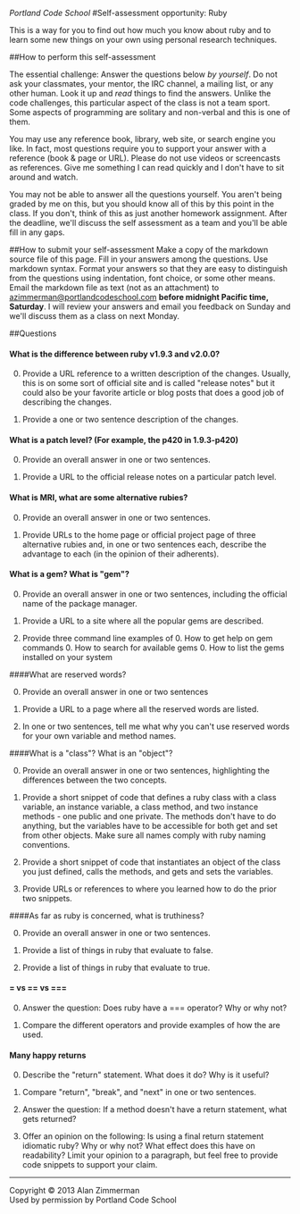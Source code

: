 *Portland Code School*
#Self-assessment opportunity: Ruby

This is a way for you to find out how much you know about ruby and to learn some new things on your own using personal research techniques.

##How to perform this self-assessment

The essential challenge: Answer the questions below *by yourself*. Do not ask your classmates, your mentor, the IRC channel, a mailing list, or any other human. Look it up and *read* things to find the answers. Unlike the code challenges, this particular aspect of the class is not a team sport. Some aspects of programming are solitary and non-verbal and this is one of them.

You may use any reference book, library, web site, or search engine you like. In fact, most questions require you to support your answer with a reference (book & page or URL). Please do not use videos or screencasts as references. Give me something I can read quickly and I don't have to sit around and watch.

You may not be able to answer all the questions yourself. You aren't being graded by me on this, but you should know all of this by this point in the class. If you don't, think of this as just another homework assignment. After the deadline, we'll discuss the self assessment as a team and you'll be able fill in any gaps.

##How to submit your self-assessment
Make a copy of the markdown source file of this page. Fill in your answers among the questions. Use markdown syntax. Format your answers so that they are easy to distinguish from the questions using indentation, font choice, or some other means. Email the markdown file as text (not as an attachment) to azimmerman@portlandcodeschool.com **before midnight Pacific time, Saturday**. I will review your answers and email you feedback on Sunday and we'll discuss them as a class on next Monday.

##Questions

#### What is the difference between ruby v1.9.3 and v2.0.0?

0. Provide a URL reference to a written description of the changes. Usually, this is on some sort of official site and is called "release notes" but it could also be your favorite article or blog posts that does a good job of describing the changes.

0. Provide a one or two sentence description of the changes.

#### What is a patch level? (For example, the p420 in 1.9.3-p420)

0. Provide an overall answer in one or two sentences.

0. Provide a URL to the official release notes on a particular patch level.

#### What is MRI, what are some alternative rubies?

0. Provide an overall answer in one or two sentences.

0. Provide URLs to the home page or official project page of three alternative rubies and, in one or two sentences each, describe the advantage to each (in the opinion of their adherents).

#### What is a gem? What is "gem"?

0. Provide an overall answer in one or two sentences, including the official name of the package manager.

0. Provide a URL to a site where all the popular gems are described.

0. Provide three command line examples of
	0. How to get help on gem commands
	0. How to search for available gems
	0. How to list the gems installed on your system

####What are reserved words?

0. Provide an overall answer in one or two sentences

0. Provide a URL to a page where all the reserved words are listed.

0. In one or two sentences, tell me what why you can't use reserved words for your own variable and method names.

####What is a "class"? What is an "object"?

0. Provide an overall answer in one or two sentences, highlighting the differences between the two concepts.

0. Provide a short snippet of code that defines a ruby class with a class variable, an instance variable, a class method, and two instance methods - one public and one private. The methods don't have to do anything, but the variables have to be accessible for both get and set from other objects. Make sure all names comply with ruby naming conventions.

0. Provide a short snippet of code that instantiates an object of the class you just defined, calls the methods, and gets and sets the variables.

0. Provide URLs or references to where you learned how to do the prior two snippets.

####As far as ruby is concerned, what is truthiness? 

0. Provide an overall answer in one or two sentences.

0. Provide a list of things in ruby that evaluate to false.

0. Provide a list of things in ruby that evaluate to true.

####  = vs == vs ===

0. Answer the question: Does ruby have a === operator? Why or why not?

0. Compare the different operators and provide examples of how the are used.

#### Many happy returns

0. Describe the "return" statement. What does it do? Why is it useful? 

0. Compare "return", "break", and "next" in one or two sentences.

0. Answer the question: If a method doesn't have a return statement, what gets returned?

0. Offer an opinion on the following: Is using a final return statement idiomatic ruby? Why or why not? What effect does this have on readability? Limit your opinion to a paragraph, but feel free to provide code snippets to support your claim.

<hr />
Copyright © 2013 Alan Zimmerman <br />
Used by permission by Portland Code School

#### 